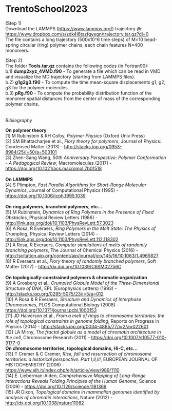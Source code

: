 # TrentoSchool2023

(Step 1) \
Download the LAMMPS (https://www.lammps.org/) trajectory @: https://www.dropbox.com/s/zdk4l6tszfgyegn/trajectory.tar.gz?dl=0 \
The file contains a long trajectory (500x10^6 time steps) of M=10 bead-spring circular (ring) polymer chains, each chain features N=400 monomers.

(Step 2) \
The folder **Tools.tar.gz** contains the following codes (in Fortran90): \
b.1) **dump2xyz_4VMD.f90** - To generate a file which can be read in VMD and visualize the MD trajectory (starting from LAMMPS files). \
b.2) **g1g2g3.f90** - To compute the time mean-square displacements g1, g2, g3 for the polymer molecules. \
b.3) **pRg.f90** - To compute the probability distribution function of the monomer spatial distances from the center of mass of the corresponding polymer chains.
\
\
\
*Bibliography*

**On polymer theory** \
[1] M Rubinstein & RH Colby, *Polymer Physics* (Oxford Univ Press) \
[2] SM Bhattacharjee et al., *Flory theory for polymers*, Journal of Physics: Condensed Matter (2013) - http://stacks.iop.org/0953-8984/25/i=50/a=503101 \
[3] Zhen-Gang Wang, *50th Anniversary Perspective: Polymer Conformation - A Pedagogical Review*, Macromolecules (2017) - https://doi.org/10.1021/acs.macromol.7b01518 \
\
**On LAMMPS** \
[4] S Plimpton, *Fast Parallel Algorithms for Short-Range Molecular Dynamics*, Journal of Computational Physics (1995) - https://doi.org/10.1006/jcph.1995.1039 \
\
**On ring polymers, branched polymers, etc...** \
[5] M Rubinstein, *Dynamics of Ring Polymers in the Presence of Fixed Obstacles*, Physical Review Letters (1986) - http://link.aps.org/doi/10.1103/PhysRevLett.57.3023 \
[6] A Rosa, R Everaers, *Ring Polymers in the Melt State: The Physics of Crumpling*, Physical Review Letters (2014) - http://link.aps.org/doi/10.1103/PhysRevLett.112.118302 \
[7] A Rosa, R Everaers, *Computer simulations of melts of randomly branching polymers*, The Journal of Chemical Physics (2016) - http://scitation.aip.org/content/aip/journal/jcp/145/16/10.1063/1.4965827 \
[8] R Everaers et al., *Flory theory of randomly branched polymers*, Soft Matter (2017) - http://dx.doi.org/10.1039/C6SM02756C \
\
**On topologically-constrained polymers & chromatin organization** \
[9] A Grosberg et al., *Crumpled Globule Model of the Three-Dimensional Structure of DNA*, EPL (Europhysics Letters) (1993) - http://stacks.iop.org/0295-5075/23/i=5/a=012 \
[10] A Rosa & R Everaers, *Structure and Dynamics of Interphase Chromosomes*, PLOS Computational Biology (2008) - https://doi.org/10.1371/journal.pcbi.1000153 \
[11] JD Halverson et al., *From a melt of rings to chromosome territories: the role of topological constraints in genome folding*, Reports on Progress in Physics (2014) - http://stacks.iop.org/0034-4885/77/i=2/a=022601 \
[12] LA Mirny, *The fractal globule as a model of chromatin architecture in the cell*, Chromosome Research (2011) - https://doi.org/10.1007/s10577-010-9177-0
\
**On chromosome territories, topological domains, Hi-C, etc...** \
[13] T Cremer & C Cremer, *Rise, fall and resurrection of chromosome territories: a historical perspective. Part I,II,III*, EUROPEAN JOURNAL OF HISTOCHEMISTRY (2006) - https://www.ejh.it/index.php/ejh/article/view/989/1110 \
[14] E. Lieberman-Aiden, *Comprehensive Mapping of Long-Range Interactions Reveals Folding Principles of the Human Genome*, Science (2009) - https://doi.org/10.1126/science.1181369 \
[15] JR Dixon, *Topological domains in mammalian genomes identified by analysis of chromatin interactions*, Nature (2012) - http://dx.doi.org/10.1038/nature11082
